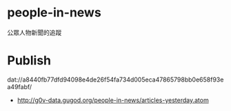 # people-in-news
公眾人物新聞的追蹤

# Publish

dat://a8440fb77dfd94098e4de26f54fa734d005eca47865798bb0e658f93ea49fabf/

- http://g0v-data.gugod.org/people-in-news/articles-yesterday.atom
